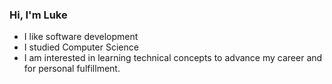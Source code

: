 ### Hi, I'm Luke

- I like software development
- I studied Computer Science
- I am interested in learning technical concepts to advance my career and for personal fulfillment.

